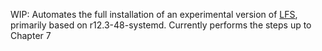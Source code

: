 WIP: Automates the full installation of an experimental version of [LFS](https://www.linuxfromscratch.org), primarily based on r12.3-48-systemd. Currently performs the steps up to Chapter 7
